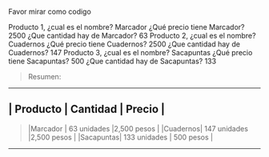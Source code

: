 Favor mirar como codigo

Producto 1, ¿cual es el nombre?
Marcador 
¿Qué precio tiene Marcador?
2500
¿Que cantidad hay de Marcador?
63
Producto 2, ¿cual es el nombre?
Cuadernos
¿Qué precio tiene Cuadernos?
2500
¿Que cantidad hay de Cuadernos?
147
Producto 3, ¿cual es el nombre?
Sacapuntas
¿Qué precio tiene Sacapuntas?
500
¿Que cantidad hay de Sacapuntas?
133

> Resumen:
----------------------------------------
| Producto  | Cantidad     | Precio    |
----------------------------------------
> |Marcador |  63 unidades |2,500 pesos |
> |Cuadernos| 147 unidades |2,500 pesos |
> |Sacapuntas| 133 unidades |  500 pesos |
----------------------------------------
